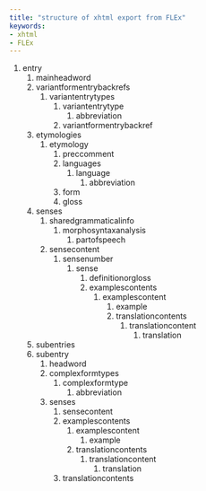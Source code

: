 ```yaml
---
title: "structure of xhtml export from FLEx"
keywords:
- xhtml
- FLEx
---
```


1) entry
    1) mainheadword
    2) variantformentrybackrefs
        1) variantentrytypes
            1) variantentrytype
                1) abbreviation
            1) variantformentrybackref
    3) etymologies
        1) etymology
            1) preccomment
            2) languages
                1) language
                    1) abbreviation
            3) form
            4) gloss
    5) senses
        1) sharedgrammaticalinfo
            1) morphosyntaxanalysis
                1) partofspeech
        3) sensecontent
            1) sensenumber
                1) sense
                    1) definitionorgloss
                    2) examplescontents
                        1) examplescontent
                            1) example
                            2) translationcontents
                                1) translationcontent
                                    1) translation
    6) subentries
      1) subentry
          1) headword
          2) complexformtypes
              1) complexformtype
                  1) abbreviation
          3) senses
              1) sensecontent
              2) examplescontents
                  1) examplescontent
                      1) example
                  2) translationcontents
                      1) translationcontent
                          1) translation
              3) translationcontents
